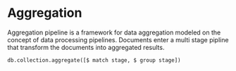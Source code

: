 # Aggregation

Aggregation pipeline is a framework for data aggregation modeled on the concept of data processing pipelines.
Documents enter a multi stage pipline that transform the documents into aggregated results.

    db.collection.aggregate([$ match stage, $ group stage])


